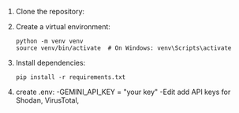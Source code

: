 

1. Clone the repository:
   

2. Create a virtual environment:
   ```
   python -m venv venv
   source venv/bin/activate  # On Windows: venv\Scripts\activate
   ```

3. Install dependencies:
   ```
   pip install -r requirements.txt
   ```

4. create .env:
   -GEMINI_API_KEY = "your key"
   -Edit add API keys for Shodan, VirusTotal, 
   

